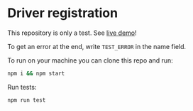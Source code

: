 # Driver registration

This repository is only a test. See [live demo](https://driver-registration-test.vercel.app/)!

To get an error at the end, write `TEST_ERROR` in the name field.

To run on your machine you can clone this repo and run:
```bash
npm i && npm start
```

Run tests:
```bash
npm run test
```